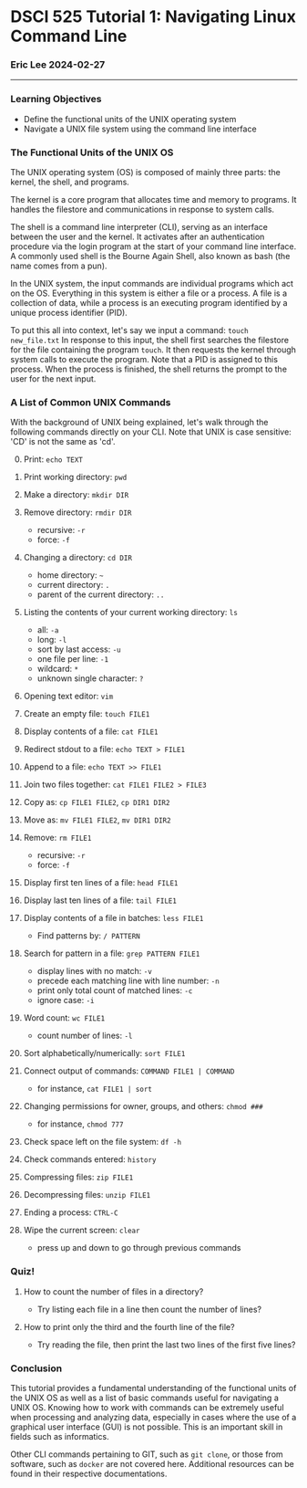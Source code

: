 # DSCI 525 Tutorial 1: Navigating Linux Command Line
###  Eric Lee 2024-02-27
------------------------------------


### Learning Objectives
- Define the functional units of the UNIX operating system
- Navigate a UNIX file system using the command line interface

### The Functional Units of the UNIX OS
The UNIX operating system (OS) is composed of mainly three parts: the kernel, the shell, and programs.

The kernel is a core program that allocates time and memory to programs. It handles the filestore and communications in response to system calls.

The shell is a command line interpreter (CLI), serving as an interface between the user and the kernel. It activates after an authentication procedure via the login program at the start of your command line interface. A commonly used shell is the Bourne Again Shell, also known as bash (the name comes from a pun).

In the UNIX system, the input commands are individual programs which act on the OS. Everything in this system is either a file or a process. A file is a collection of data, while a process is an executing program identified by a unique process identifier (PID).

To put this all into context, let's say we input a command:
```touch new_file.txt```
In response to this input, the shell first searches the filestore for the file containing the program `touch`. It then requests the kernel through system calls to execute the program. Note that a PID is assigned to this process. When the process is finished, the shell returns the prompt to the user for the next input.

### A List of Common UNIX Commands
With the background of UNIX being explained, let's walk through the following commands directly on your CLI. Note that UNIX is case sensitive: 'CD' is not the same as 'cd'.

0. Print: `echo TEXT`

1. Print working directory: `pwd`

2. Make a directory: `mkdir DIR`

3. Remove directory: `rmdir DIR`

    - recursive: `-r`
    - force: `-f`

4. Changing a directory: `cd DIR`
    
    - home directory: `~`    
    - current directory: `.`
    - parent of the current directory: `..`

5. Listing the contents of your current working directory: `ls`

    - all: `-a`
    - long: `-l`
    - sort by last access: `-u`
    - one file per line: `-1`
    - wildcard: `*`
    - unknown single character: `?`

6. Opening text editor: `vim`

7. Create an empty file: `touch FILE1`

8. Display contents of a file: `cat FILE1`

9. Redirect stdout to a file: `echo TEXT > FILE1`

10. Append to a file: `echo TEXT >> FILE1`

11. Join two files together: `cat FILE1 FILE2 > FILE3`

12. Copy as: `cp FILE1 FILE2`, `cp DIR1 DIR2`

13. Move as: `mv FILE1 FILE2`, `mv DIR1 DIR2`

14. Remove: `rm FILE1`
    
    - recursive: `-r`
    - force: `-f`

15. Display first ten lines of a file: `head FILE1`

16. Display last ten lines of a file: `tail FILE1`

17. Display contents of a file in batches: `less FILE1`
    - Find patterns by: `/ PATTERN`

18. Search for pattern in a file: `grep PATTERN FILE1`

    - display lines with no match: `-v`
    - precede each matching line with line number: `-n`
    - print only total count of matched lines: `-c`
    - ignore case: `-i`

19. Word count: `wc FILE1`

    - count number of lines: `-l`

20. Sort alphabetically/numerically: `sort FILE1`

21. Connect output of commands: `COMMAND FILE1 | COMMAND`
    - for instance, `cat FILE1 | sort`

22. Changing permissions for owner, groups, and others: `chmod ###`
    - for instance, `chmod 777`

23. Check space left on the file system: `df -h`

24. Check commands entered: `history`

25. Compressing files: `zip FILE1`

26. Decompressing files: `unzip FILE1`

27. Ending a process: `CTRL-C`

28. Wipe the current screen: `clear`
    - press up and down to go through previous commands

### Quiz!
1. How to count the number of files in a directory?
    - Try listing each file in a line then count the number of lines?

2. How to print only the third and the fourth line of the file?
    - Try reading the file, then print the last two lines of the first five lines?


### Conclusion
This tutorial provides a fundamental understanding of the functional units of the UNIX OS as well as a list of basic commands useful for navigating a UNIX OS. Knowing how to work with commands can be extremely useful when processing and analyzing data, especially in cases where the use of a graphical user interface (GUI) is not possible. This is an important skill in fields such as informatics.

Other CLI commands pertaining to GIT, such as `git clone`, or those from software, such as `docker` are not covered here. Additional resources can be found in their respective documentations.